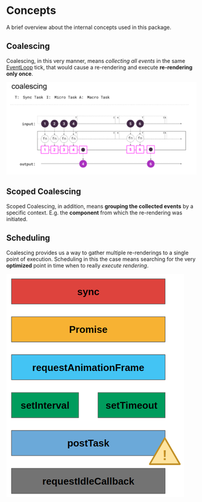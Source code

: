 # Concepts

A brief overview about the internal concepts used in this package.

## Coalescing

Coalescing, in this very manner, means _collecting all events_ in the same
[EventLoop](https://developer.mozilla.org/de/docs/Web/JavaScript/EventLoop) tick,
that would cause a re-rendering and execute **re-rendering only once**.

![Coalescing](images/coalescing.png)

## Scoped Coalescing

Scoped Coalescing, in addition, means **grouping the collected events** by a specific context.
E.g. the **component** from which the re-rendering was initiated.

## Scheduling

Coalescing provides us a way to gather multiple re-renderings to a single point of execution. Scheduling in this
the case means searching for the very **optimized** point in time when to really _execute rendering_.

![Scheduling Options](images/scheduling-options.png)
